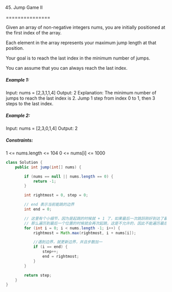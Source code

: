 45. Jump Game II

===============

Given an array of non-negative integers nums, you are initially positioned at the first index of the array.

Each element in the array represents your maximum jump length at that position.

Your goal is to reach the last index in the minimum number of jumps.

You can assume that you can always reach the last index.

##### Example 1:

Input: nums = [2,3,1,1,4]
Output: 2
Explanation: The minimum number of jumps to reach the last index is 2. Jump 1 step from index 0 to 1, then 3 steps to the last index.

##### Example 2:

Input: nums = [2,3,0,1,4]
Output: 2

##### Constraints:

1 <= nums.length <= 104
0 <= nums[i] <= 1000

```java
class Solution {
    public int jump(int[] nums) {

        if (nums == null || nums.length == 0) {
            return -1;
        }

        int rightmost = 0, step = 0;

        // end 表示当前能跳的边界
        int end = 0;

        // 这里有个小细节，因为是起跳的时候就 + 1 了，如果最后一次跳跃刚好到达了最后一个位置，
        // 那么遍历到最后一个位置的时候就会再次起跳，这是不允许的，因此不能遍历最后一个位置
        for (int i = 0; i < nums.length -1; i++) {
            rightmost = Math.max(rightmost, i + nums[i]);

            //遇到边界，就更新边界，并且步数加一
            if (i == end) {
                step++;
                end = rightmost;
            }
        }

        return step;
    }
}
```

